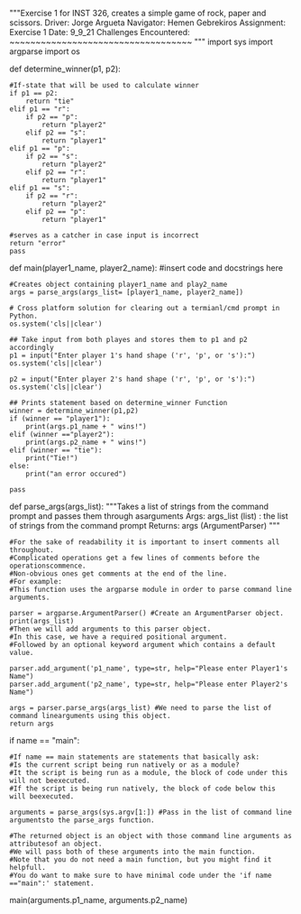"""Exercise 1 for INST 326, creates a simple game of rock, paper and scissors. 
Driver: Jorge Argueta 
Navigator: Hemen Gebrekiros
Assignment: Exercise 1 
Date: 9_9_21
Challenges Encountered:  ~~~~~~~~~~~~~~~~~~~~~~~~~~~~~~~~~~~ 
"""
import sys
import argparse
import os

def determine_winner(p1, p2):

    #If-state that will be used to calculate winner 
    if p1 == p2:
        return "tie"
    elif p1 == "r":
        if p2 == "p":
            return "player2"
        elif p2 == "s":
            return "player1"
    elif p1 == "p":
        if p2 == "s":
            return "player2"
        elif p2 == "r":
            return "player1"
    elif p1 == "s":
        if p2 == "r":
            return "player2"
        elif p2 == "p":
            return "player1"

    #serves as a catcher in case input is incorrect 
    return "error"
    pass

def main(player1_name, player2_name):
    #insert code and docstrings here
    
    #Creates object containing player1_name and play2_name
    args = parse_args(args_list= [player1_name, player2_name]) 

    # Cross platform solution for clearing out a termianl/cmd prompt in Python.
    os.system('cls||clear')

    ## Take input from both playes and stores them to p1 and p2 accordingly
    p1 = input("Enter player 1's hand shape ('r', 'p', or 's'):")
    os.system('cls||clear')
    
    p2 = input("Enter player 2's hand shape ('r', 'p', or 's'):")
    os.system('cls||clear')
    
    ## Prints statement based on determine_winner Function 
    winner = determine_winner(p1,p2)
    if (winner == "player1"):
        print(args.p1_name + " wins!")
    elif (winner =="player2"):
        print(args.p2_name + " wins!")
    elif (winner == "tie"):
        print("Tie!")
    else:
        print("an error occured")
    
    pass

def parse_args(args_list):
    """Takes a list of strings from the command prompt and passes them through asarguments
    Args: args_list (list) : the list of strings from the command prompt
    Returns: args (ArgumentParser)
    """

    #For the sake of readability it is important to insert comments all throughout.
    #Complicated operations get a few lines of comments before the operationscommence.
    #Non-obvious ones get comments at the end of the line.
    #For example:
    #This function uses the argparse module in order to parse command line arguments.

    parser = argparse.ArgumentParser() #Create an ArgumentParser object.
    print(args_list)
    #Then we will add arguments to this parser object.
    #In this case, we have a required positional argument.
    #Followed by an optional keyword argument which contains a default value.

    parser.add_argument('p1_name', type=str, help="Please enter Player1's Name")
    parser.add_argument('p2_name', type=str, help="Please enter Player2's Name")

    args = parser.parse_args(args_list) #We need to parse the list of command linearguments using this object.
    return args

if name == "main":

    #If name == main statements are statements that basically ask:
    #Is the current script being run natively or as a module?
    #It the script is being run as a module, the block of code under this will not beexecuted.
    #If the script is being run natively, the block of code below this will beexecuted.

    arguments = parse_args(sys.argv[1:]) #Pass in the list of command line argumentsto the parse_args function.

    #The returned object is an object with those command line arguments as attributesof an object.
    #We will pass both of these arguments into the main function.
    #Note that you do not need a main function, but you might find it helpfull.
    #You do want to make sure to have minimal code under the 'if name =="main":' statement.

main(arguments.p1_name, arguments.p2_name)
